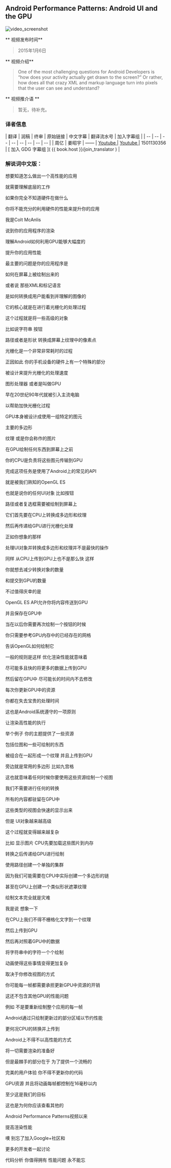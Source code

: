 ## Android Performance Patterns: Android UI and the GPU

![video_screenshot](images/WH9AFhgwmDw.jpg)

** 视频发布时间**
 
> 2015年1月6日

** 视频介绍**

> One of the most challenging questions for Android Developers is “how does your activity actually get drawn to the screen?” Or rather, how does all that crazy XML and markup language turn into pixels that the user can see and understand?

** 视频推介语 **

>  暂无，待补充。


### 译者信息

| 翻译 | 润稿 | 终审 | 原始链接 | 中文字幕 |  翻译流水号  |  加入字幕组  |
| -- | -- | -- | -- | -- |  -- | -- | -- |
| 周亿 | 姜昭宇 | —— | [ Youtube ]( https://www.youtube.com/watch?v=WH9AFhgwmDw )  |  [ Youtube ]( https://www.youtube.com/watch?v=WH9AFhgwmDw ) | 1501130356 | [ 加入 GDG 字幕组 ]( {{ book.host }}/join_translator )  |



### 解说词中文版：

想要知道怎么做出一个高性能的应用

就需要理解底层的工作

如果你完全不知道硬件在做什么

你将不能充分的利用硬件的性能来提升你的应用

我是Colt McAnlis

说到你的应用程序的渲染

理解Android如何利用GPU能够大幅度的

提升你的应用性能

最主要的问题是你的应用程序是

如何在屏幕上被绘制出来的

或者说  那些XML和标记语言

是如何转换成用户能看到并理解的图像的

它的核心就是在进行着光栅化的处理过程

这个过程就是将一些高级的对象

比如说字符串  按钮

路径或者是形状  转换成屏幕上纹理中的像素点

光栅化是一个非常非常耗时的过程

正因如此  你的手机设备的硬件上有一个特殊的部分

被设计来提升光栅化的处理速度

图形处理器  或者是叫做GPU

早在20世纪90年代就被引入主流电脑

以帮助加快光栅化过程

GPU本身被设计成使用一组特定的图元

主要的多边形

纹理  或是你会称作的图片

在GPU绘制任何东西到屏幕上之前

你的CPU是负责将这些图元传输到GPU

完成这项任务是使用了Android上的常见的API

就是被我们熟知的OpenGL ES

也就是说你的任何UI对象  比如按钮

路径或者复选框需要被绘制到屏幕上

它们首先要在CPU上转换成多边形和纹理

然后再传递给GPU进行光栅化处理

正如你想象的那样

处理UI对象并转换成多边形和纹理并不是最快的操作

同样  从CPU上传到GPU上也不是那么快  这样

你就想去减少转换对象的数量

和提交到GPU的数量

不过值得庆幸的是

OpenGL ES API允许你将内容传送到GPU

并且保存在GPU中

当在以后你需要再次绘制一个按钮的时候

你只需要参考GPU内存中的已经存在的网格

告诉OpenGL如何绘制它

一般的规则是这样  优化渲染性能就意味着

尽可能多且快的将更多的数据上传到GPU

然后留在GPU中  尽可能长的时间内不去修改

每次你更新GPU中的资源

你都在失去宝贵的处理时间

这也是Android系统遵守的一项原则

让渲染高性能的执行

举个例子  你的主题提供了一些资源

包括位图和一些可绘制的东西

被组合在一起形成一个纹理  并且上传到GPU

旁边就是常用的多边形  比如九宫格

这也就意味着任何时候你要使用这些资源绘制一个视图

我们不需要进行任何的转换

所有的内容都驻留在GPU中

这些类型的视图会快速的显示出来

但是  UI对象越来越高级

这个过程就变得越来越复杂

比如  显示图片  CPU先要加载这些图片到内存

转换之后传递给GPU进行绘制

使用路径创建一个单独的集群

因为我们可能需要在CPU中实际创建一个多边形的链

甚至在GPU上创建一个类似形状遮罩纹理

绘制文本完全就是灾难

我是说  想象一下

在CPU上我们不得不栅格化文字到一个纹理

然后上传到GPU

然后再对照着GPU中的数据

将字符串中的字符一个个绘制

动画使得这些事情变得更加复杂

取决于你修改视图的方式

你可能每一帧都需要承担更新GPU中资源的开销

这还不包含其他GPU的性能问题

例如  不是要重新绘制整个应用的每一帧

Android通过只绘制更新过的部分区域以节约性能

更何况CPU的转换并上传到

Android上不得不以高性能的方式

将一切需要渲染的准备好

但是最棘手的部分在于  为了提供一个流畅的

完美的用户体验  你不得不更新你的代码

GPU资源  并且将动画每帧都控制在16毫秒以内

至少这是我们的目标

这也是为何你应该查看其他的

Android Performance Patterns视频以来

提高渲染性能

噢  别忘了加入Google+社区和

更多的开发者一起讨论

代码分析  你值得拥有  性能问题  永不能忘




